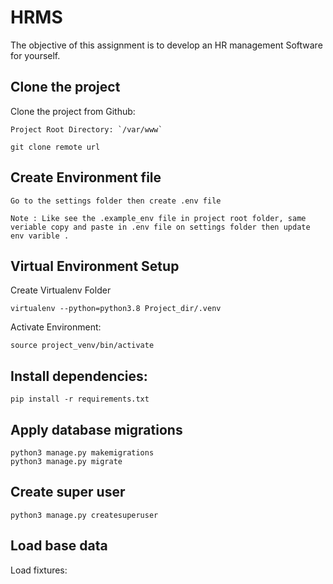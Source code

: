 # HRMS

The objective of this assignment is to develop an HR management Software for yourself.

## Clone the project
Clone the project from Github:

    Project Root Directory: `/var/www`
    
    git clone remote url

## Create Environment file

    Go to the settings folder then create .env file

    Note : Like see the .example_env file in project root folder, same veriable copy and paste in .env file on settings folder then update env varible .

## Virtual Environment Setup
Create Virtualenv Folder

    virtualenv --python=python3.8 Project_dir/.venv


Activate Environment:

    source project_venv/bin/activate


## Install dependencies:

    pip install -r requirements.txt


## Apply database migrations
    
    python3 manage.py makemigrations 
    python3 manage.py migrate

## Create super user
    
    python3 manage.py createsuperuser

## Load base data

Load fixtures:

